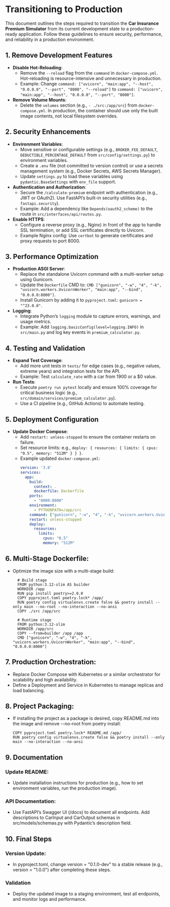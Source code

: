 # Transitioning to Production

This document outlines the steps required to transition the **Car Insurance Premium Simulator** from its current development state to a production-ready application. Follow these guidelines to ensure security, performance, and reliability in a production environment.

## 1. Remove Development Features
- **Disable Hot-Reloading**:
  - Remove the `--reload` flag from the `command` in `docker-compose.yml`. Hot-reloading is resource-intensive and unnecessary in production.
  - Example: Change `command: ["uvicorn", "main:app", "--host", "0.0.0.0", "--port", "8000", "--reload"]` to `command: ["uvicorn", "main:app", "--host", "0.0.0.0", "--port", "8000"]`.
- **Remove Volume Mounts**:
  - Delete the `volumes` section (e.g., `- ./src:/app/src`) from `docker-compose.yml`. In production, the container should use only the built image contents, not local filesystem overrides.

## 2. Security Enhancements
- **Environment Variables**:
  - Move sensitive or configurable settings (e.g., `BROKER_FEE_DEFAULT`, `DEDUCTIBLE_PERCENTAGE_DEFAULT` from `src/config/settings.py`) to environment variables.
  - Create a `.env` file (not committed to version control) or use a secrets management system (e.g., Docker Secrets, AWS Secrets Manager).
  - Update `settings.py` to load these variables using `pydantic.BaseSettings` with `env_file` support.
- **Authentication and Authorization**:
  - Secure the `/calculate-premium` endpoint with authentication (e.g., JWT or OAuth2). Use FastAPI’s built-in security utilities (e.g., `fastapi.security`).
  - Example: Add a dependency like `Depends(oauth2_scheme)` to the route in `src/interfaces/api/routes.py`.
- **Enable HTTPS**:
  - Configure a reverse proxy (e.g., Nginx) in front of the app to handle SSL termination, or add SSL certificates directly to Uvicorn.
  - Example Nginx config: Use `certbot` to generate certificates and proxy requests to port 8000.

## 3. Performance Optimization
- **Production ASGI Server**:
  - Replace the standalone Uvicorn command with a multi-worker setup using Gunicorn.
  - Update the `Dockerfile` CMD to: `CMD ["gunicorn", "-w", "4", "-k", "uvicorn.workers.UvicornWorker", "main:app", "--bind", "0.0.0.0:8000"]`.
  - Install Gunicorn by adding it to `pyproject.toml`: `gunicorn = "^23.0.0"`.
- **Logging**:
  - Integrate Python’s `logging` module to capture errors, warnings, and usage metrics.
  - Example: Add `logging.basicConfig(level=logging.INFO)` in `src/main.py` and log key events in `premium_calculator.py`.

## 4. Testing and Validation
- **Expand Test Coverage**:
  - Add more unit tests in `tests/` for edge cases (e.g., negative values, extreme years) and integration tests for the API.
  - Example: Test `calculate_rate` with a car from 1900 or a $0 value.
- **Run Tests**:
  - Execute `poetry run pytest` locally and ensure 100% coverage for critical business logic (e.g., `src/domain/services/premium_calculator.py`).
  - Use a CI pipeline (e.g., GitHub Actions) to automate testing.

## 5. Deployment Configuration
- **Update Docker Compose**:
  - Add `restart: unless-stopped` to ensure the container restarts on failure.
  - Set resource limits: e.g., `deploy: { resources: { limits: { cpus: "0.5", memory: "512M" } } }`.
  - Example updated `docker-compose.yml`:
    ```yaml
    version: '3.8'
    services:
      app:
        build:
          context: .
          dockerfile: Dockerfile
        ports:
          - "8000:8000"
        environment:
          - PYTHONPATH=/app/src
        command: ["gunicorn", "-w", "4", "-k", "uvicorn.workers.UvicornWorker", "main:app", "--bind", "0.0.0.0:8000"]
        restart: unless-stopped
        deploy:
          resources:
            limits:
              cpus: "0.5"
              memory: "512M"
    ```

## 6. Multi-Stage Dockerfile:
- Optimize the image size with a multi-stage build:
  ```
    # Build stage
    FROM python:3.12-slim AS builder
    WORKDIR /app
    RUN pip install poetry>=2.0.0
    COPY pyproject.toml poetry.lock* /app/
    RUN poetry config virtualenvs.create false && poetry install --only main --no-root --no-interaction --no-ansi
    COPY ./src /app/src

    # Runtime stage
    FROM python:3.12-slim
    WORKDIR /app/src
    COPY --from=builder /app /app
    CMD ["gunicorn", "-w", "4", "-k", "uvicorn.workers.UvicornWorker", "main:app", "--bind", "0.0.0.0:8000"]
  ```

## 7. Production Orchestration:
- Replace Docker Compose with Kubernetes or a similar orchestrator for scalability and high availability.
- Define a Deployment and Service in Kubernetes to manage replicas and load balancing.

## 8. Project Packaging:
- If installing the project as a package is desired, copy README.md into the image and remove --no-root from poetry install:
  ```
  COPY pyproject.toml poetry.lock* README.md /app/
  RUN poetry config virtualenvs.create false && poetry install --only main --no-interaction --no-ansi
  ```

## 9. Documentation

### Update README:
- Update installation instructions for production (e.g., how to set environment variables, run the production image).

### API Documentation:
- Use FastAPI’s Swagger UI (/docs) to document all endpoints. Add descriptions to CarInput and CarOutput schemas in src/models/schemas.py with Pydantic’s description field.

## 10. Final Steps

### Version Update:
- In pyproject.toml, change version = "0.1.0-dev" to a stable release (e.g., version = "1.0.0") after completing these steps.

### Validation
- Deploy the updated image to a staging environment, test all endpoints, and monitor logs and performance.

